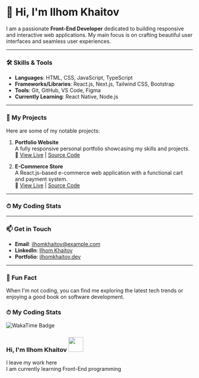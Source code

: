 # 👋 Hi, I'm Ilhom Khaitov

I am a passionate **Front-End Developer** dedicated to building responsive and interactive web applications. My main focus is on crafting beautiful user interfaces and seamless user experiences.

---

### 🛠️ Skills & Tools
- **Languages**: HTML, CSS, JavaScript, TypeScript
- **Frameworks/Libraries**: React.js, Next.js, Tailwind CSS, Bootstrap
- **Tools**: Git, GitHub, VS Code, Figma
- **Currently Learning**: React Native, Node.js

---

### 🚀 My Projects
Here are some of my notable projects:
1. **Portfolio Website**  
   A fully responsive personal portfolio showcasing my skills and projects.  
   🔗 [View Live](https://example.com) | [Source Code](https://github.com/username/portfolio)

2. **E-Commerce Store**  
   A React.js-based e-commerce web application with a functional cart and payment system.  
   🔗 [View Live](https://example.com) | [Source Code](https://github.com/username/ecommerce)

---

### ⏱ My Coding Stats
<!--START_SECTION:waka-->
<!--END_SECTION:waka-->

---

### 📫 Get in Touch
- **Email**: ilhomkhaitov@example.com  
- **LinkedIn**: [Ilhom Khaitov](https://linkedin.com/in/ilhomkhaitov)  
- **Portfolio**: [ilhomkhaitov.dev](https://ilhomkhaitov.dev)

---

### 🌟 Fun Fact
When I'm not coding, you can find me exploring the latest tech trends or enjoying a good book on software development.





### ⏱ My Coding Stats
<!--START_SECTION:waka-->
<!--END_SECTION:waka-->
![WakaTime Badge](https://wakatime.com/badge/user/29894bb0-3f0f-47c1-bfb3-596db6fab556.svg)

### Hi, I'm Ilhom Khaitov   <img src="https://media.giphy.com/media/hvRJCLFzcasrR4ia7z/giphy.gif" width="40px">

I leave my work here <br />
I am currently learning Front-End programming <br />

<!--
**Khaitov-Ilkhom/Khaitov-Ilkhom** is a ✨ _special_ ✨ repository because its `README.md` (this file) appears on your GitHub profile.

Here are some ideas to get you started:

- 🔭 I’m currently working on ...
- 🌱 I’m currently learning ...
- 👯 I’m looking to collaborate on ...
- 🤔 I’m looking for help with ...
- 💬 Ask me about ...
- 📫 How to reach me: ...
- 😄 Pronouns: ...
- ⚡ Fun fact: ...
-->
